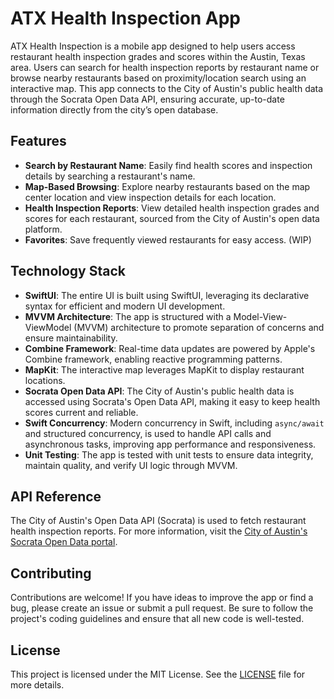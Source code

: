 # ATX Health Inspection App

ATX Health Inspection is a mobile app designed to help users access restaurant health inspection grades and scores within the Austin, Texas area. Users can search for health inspection reports by restaurant name or browse nearby restaurants based on proximity/location search using an interactive map. This app connects to the City of Austin's public health data through the Socrata Open Data API, ensuring accurate, up-to-date information directly from the city’s open database.

## Features

- **Search by Restaurant Name**: Easily find health scores and inspection details by searching a restaurant's name.
- **Map-Based Browsing**: Explore nearby restaurants based on the map center location and view inspection details for each location.
- **Health Inspection Reports**: View detailed health inspection grades and scores for each restaurant, sourced from the City of Austin's open data platform.
- **Favorites**: Save frequently viewed restaurants for easy access. (WIP)

## Technology Stack

- **SwiftUI**: The entire UI is built using SwiftUI, leveraging its declarative syntax for efficient and modern UI development.
- **MVVM Architecture**: The app is structured with a Model-View-ViewModel (MVVM) architecture to promote separation of concerns and ensure maintainability.
- **Combine Framework**: Real-time data updates are powered by Apple's Combine framework, enabling reactive programming patterns.
- **MapKit**: The interactive map leverages MapKit to display restaurant locations.
- **Socrata Open Data API**: The City of Austin's public health data is accessed using Socrata's Open Data API, making it easy to keep health scores current and reliable.
- **Swift Concurrency**: Modern concurrency in Swift, including `async/await` and structured concurrency, is used to handle API calls and asynchronous tasks, improving app performance and responsiveness.
- **Unit Testing**: The app is tested with unit tests to ensure data integrity, maintain quality, and verify UI logic through MVVM.

## API Reference

The City of Austin's Open Data API (Socrata) is used to fetch restaurant health inspection reports. For more information, visit the [City of Austin's Socrata Open Data portal](https://data.austintexas.gov).

## Contributing

Contributions are welcome! If you have ideas to improve the app or find a bug, please create an issue or submit a pull request. Be sure to follow the project's coding guidelines and ensure that all new code is well-tested.

## License

This project is licensed under the MIT License. See the [LICENSE](LICENSE) file for more details.
